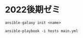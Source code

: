 # 2022後期ゼミ

```shell
ansible-galaxy init <name>
```

```shell
ansible-playbook -i hosts main.yml
```